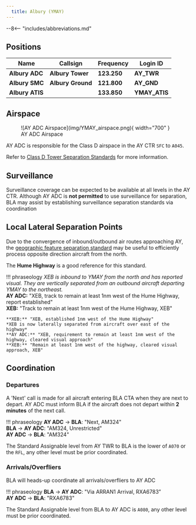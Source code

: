 ```yaml
---
  title: Albury (YMAY)
---
```


--8<-- "includes/abbreviations.md"

## Positions
| Name | Callsign | Frequency | Login ID |
| ---- | -------- | --------- | ---------------- |
| **Albury ADC** | **Albury Tower** | **123.250** | **AY_TWR** |
| **Albury SMC** | **Albury Ground** | **121.800** | **AY_GND** |
| **Albury ATIS** |  | **133.850** | **YMAY_ATIS** |

## Airspace
<figure markdown>
![AY ADC Airspace](img/YMAY_airspace.png){ width="700" }
  <figcaption>AY ADC Airspace</figcaption>
</figure>

AY ADC is responsible for the Class D airspace in the AY CTR `SFC` to `A045`.

Refer to [Class D Tower Separation Standards](../../../separation-standards/classd) for more information.

## Surveillance
Surveillance coverage can be expected to be available at all levels in the AY CTR. Although AY ADC is **not permitted** to use surveillance for separation, BLA may assist by establishing surveillance separation standards via coordination

## Local Lateral Separation Points
Due to the convergence of inbound/outbound air routes approaching AY, the [geographic feature separation standard](../../separation-standards/visual.md#geographic-features) may be useful to efficiently process opposite direction aircraft from the north.

The **Hume Highway** is a good reference for this standard.

!!! phraseology
    *XEB is inbound to YMAY from the north and has reported visual. They are vertically separated from an outbound aircraft departing YMAY to the northeast.*  
    **AY ADC:** "XEB, track to remain at least 1nm west of the Hume Highway, report established"  
    **XEB:** "Track to remain at least 1nm west of the Hume Highway, XEB"  

    **XEB:** "XEB, established 1nm west of the Hume Highway"  
    *XEB is now laterally separated from aircraft over east of the highway*  
    **AY ADC:** "XEB, requirement to remain at least 1nm west of the highway, cleared visual approach"  
    **XEB:** "Remain at least 1nm west of the highway, cleared visual approach, XEB"

## Coordination
### Departures
A 'Next' call is made for all aircraft entering BLA CTA when they are next to depart. AY ADC must inform BLA if the aircraft does not depart within **2 minutes** of the next call.

!!! phraseology
    <span class="hotline">**AY ADC** -> **BLA**</span>: "Next, AM324"  
    <span class="hotline">**BLA** -> **AY ADC**</span>: "AM324, Unrestricted"  
    <span class="hotline">**AY ADC** -> **BLA**</span>: "AM324"

The Standard Assignable level from AY TWR to BLA is the lower of `A070` or the `RFL`, any other level must be prior coordinated.

### Arrivals/Overfliers
BLA will heads-up coordinate all arrivals/overfliers to AY ADC

!!! phraseology
    <span class="hotline">**BLA** -> **AY ADC**</span>: "Via ARRAN1 Arrival, RXA6783”  
    <span class="hotline">**AY ADC** -> **BLA**</span>: "RXA6783"  

The Standard Assignable level from BLA to AY ADC is `A080`, any other level must be prior coordinated.